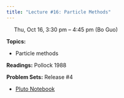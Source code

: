 ```yaml
---
title: "Lecture #16: Particle Methods"
---
```


&nbsp;&nbsp;&nbsp;&nbsp;&nbsp;Thu, Oct 16, 3:30 pm – 4:45 pm (Bo Guo)

**Topics:**
- Particle methods

**Readings:** Pollock 1988

**Problem Sets:** Release #4

- [Pluto Notebook](../pluto_notebooks/Lec16_particle_methods.jl)
